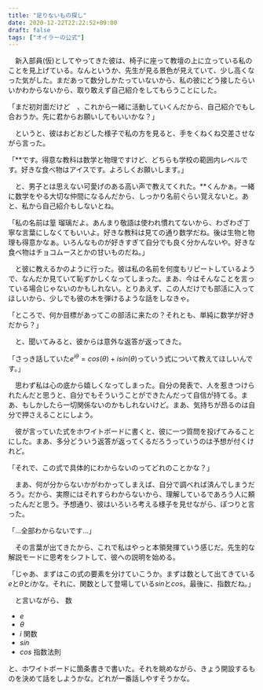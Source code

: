 ```yaml
---
title: "足りないもの探し"
date: 2020-12-22T22:22:52+09:00
draft: false
tags: ["オイラーの公式"]
---
```


　新入部員(仮)としてやってきた彼は、椅子に座って教壇の上に立っている私のことを見上げている。なんというか、先生が見る景色が見えていて、少し高くなった気がした。まだあって数分しかたっていないから、私の彼にどう接したらいいかわからないから、取り敢えず自己紹介をしてもらうことにした。

「まだ初対面だけど　、これから一緒に活動していくんだから、自己紹介でもし合おうか。先に君からお願いしてもいいかな？」

　というと、彼はおどおどした様子で私の方を見ると、手をくねくね交差させながら言った。

「**です。得意な教科は数学と物理ですけど、どちらも学校の範囲内レベルです。好きな食べ物はアイスです。よろしくお願いします。」

　と、男子とは思えない可愛げのある高い声で教えてくれた。**くんかぁ。一緒に数学をやる大切な仲間になるんだから、しっかり名前ぐらい覚えないと。あと、私から自己紹介もしないとね。

「私の名前は篁 瑠璃だよ。あんまり敬語は使われ慣れてないから、わざわざ丁寧な言葉にしなくてもいいよ。好きな教科は見ての通り数学だね。後は生物と物理も得意かなぁ。いろんなものが好きすぎて自分でも良く分かんないや。好きな食べ物はチョコムースとかの甘いものだね。」

　と彼に教えるかのように行った。彼は私の名前を何度もリピートしているようで、なんだか見ていて恥ずかしくなってしまった。まあ、今はそんなことを言っている場合じゃないのかもしれない。とりあえず、この人だけでも部活に入ってほしいから、少しでも彼の木を弾けるような話をしなきゃ。

「ところで、何か目標があってこの部活に来たの？それとも、単純に数学が好きだから？」

　と、聞いてみると、彼からは意外な返答が返ってきた。

「さっき話していた$e^{i\theta}=cos(\theta)+isin(\theta)$っていう式について教えてほしいんです。」

　思わず私は心の底から嬉しくなってしまった。自分の発表で、人を惹きつけられたんだと思うと、自分でもそういうことができたんだって自信が持てる。まあ、もしかしたら一切関係ないのかもしれないけど。まあ、気持ちが昂るのは自分で押さえることにしよう。

　彼が言っていた式をホワイトボードに書くと、彼に一つ質問を投げてみることにした。まあ、多分どういう返答が返ってくるだろうっていうのは予想が付くけれど。

「それで、この式で具体的にわからないのってどれのことかな？」

　まあ、何が分からないかがわかってしまえば、自分で調べれば済んでしまうだろう。だから、実際にはそれすらわからないから、理解しているであろう人に頼ったんだと思う。予想通り、彼はいろいろ考える様子を見せながら、ぽつりと言った。

「...全部わからないです...」

　その言葉が出てきたから、これで私はやっと本領発揮ていう感じだ。先生的な解説モードに思考をシフトして、彼への説明を始める。

「じゃあ、まずはこの式の要素を分けていこうか。まずは数として出てきている$e$と$\theta$と$i$かな。それに、関数として登場している$sin$と$cos$。最後に、指数だね。」

　と言いながら、
数
- $e$
- $\theta$
- $i$
関数
- $sin$
- $cos$
指数法則

と、ホワイトボードに箇条書きで書いた。それを眺めながら、きょう開設するものを決めて話をしようかな。どれが一番話しやすそうかな。
